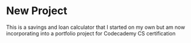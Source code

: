 # New Project
This is a savings and loan calculator that I started on my own but am now incorporating into a portfolio 
project for Codecademy CS certification

